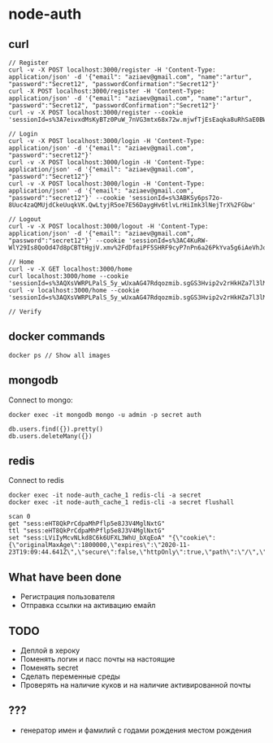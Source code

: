 # node-auth

## curl
```shell script
// Register
curl -v -X POST localhost:3000/register -H 'Content-Type: application/json' -d '{"email": "aziaev@gmail.com", "name":"artur", "password":"Secret12", "passwordConfirmation":"Secret12"}'
curl -X POST localhost:3000/register -H 'Content-Type: application/json' -d '{"email": "aziaev@gmail.com", "name":"artur", "password":"Secret12", "passwordConfirmation":"Secret12"}'
curl -v -X POST localhost:3000/register --cookie 'sessionId=s%3A7eivxdMsKyBTz0PuW_7nVG3mtx68x72w.mjwfTjEsEaqka8uRhSaE0BWF%2BwoqyMZ1lKaFqGhgZDw'

// Login
curl -v -X POST localhost:3000/login -H 'Content-Type: application/json' -d '{"email": "aziaev@gmail.com", "password":"secret12"}'
curl -v -X POST localhost:3000/login -H 'Content-Type: application/json' -d '{"email": "aziaev@gmail.com", "password":"Secret12"}'
curl -v -X POST localhost:3000/login -H 'Content-Type: application/json' -d '{"email": "aziaev@gmail.com", "password":"secret12"}' --cookie 'sessionId=s%3ABKSy6ps72o-8Uuc4zaQMUjdCkeUuqkVK.QwLtyjR5oe7E56DaygHv6tlvLrHiImk3lNejTrX%2FGbw'

// Logout
curl -v -X POST localhost:3000/logout -H 'Content-Type: application/json' -d '{"email": "aziaev@gmail.com", "password":"secret12"}' --cookie 'sessionId=s%3AC4KuRW-WlY29Is8QoOd47d8pCBTtHgjV.xmv%2FdDfaiPF5SHRF9cyP7nPn6a26PkYva5g6iAeVhJo'

// Home
curl -v -X GET localhost:3000/home
curl localhost:3000/home --cookie 'sessionId=s%3AQXsVWRPLPalS_5y_wUxaAG47Rdqozmib.sgGS3Hvip2v2rHkHZa7l3lMh5wgBEavUVkIVAGa5xeo'
curl -v localhost:3000/home --cookie 'sessionId=s%3AQXsVWRPLPalS_5y_wUxaAG47Rdqozmib.sgGS3Hvip2v2rHkHZa7l3lMh5wgBEavUVkIVAGa5xeo'

// Verify

```

## docker commands
```docker
docker ps // Show all images
```

## mongodb
Connect to mongo:
```mongodb
docker exec -it mongodb mongo -u admin -p secret auth
```
```mongodb
db.users.find({}).pretty()
db.users.deleteMany({})
```

## redis
Connect to redis
```redis
docker exec -it node-auth_cache_1 redis-cli -a secret
docker exec -it node-auth_cache_1 redis-cli -a secret flushall
```
```redis
scan 0
get "sess:eHT8QkPrCdpaMhPflp5e8J3V4MglNxtG" 
ttl "sess:eHT8QkPrCdpaMhPflp5e8J3V4MglNxtG" 
set "sess:LViIyMcvNLkd8C6k6UFXL3WhU_bXqEoA" "{\"cookie\":{\"originalMaxAge\":1800000,\"expires\":\"2020-11-23T19:09:44.641Z\",\"secure\":false,\"httpOnly\":true,\"path\":\"/\",\"sameSite\":true},\"userId\":\"5fba77491d5d424288d9d22b\",\"createdAt\":1606156784641}"

```

## What have been done
- Регистрация пользователя
- Отправка ссылки на активацию емайл


## TODO
- Деплой в хероку
- Поменять логин и пасс почты на настоящие
- Поменять secret
- Сделать переменные среды
- Проверять на наличие куков и на наличие активированной почты

## ???
- генератор имен и фамилий с годами рождения местом рождения
